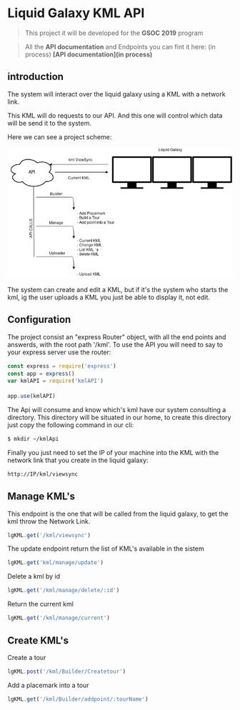 # Liquid Galaxy KML API

> This project it will be developed for the **GSOC 2019** program

> All the **API documentation** and Endpoints you can fint it here:  (in process) **[API documentation](in process)**

## introduction

The system will interact over the liquid galaxy using a KML with a network link.

This KML will do requests to our API. And this one will control which data will be send it to the system.

Here we can see a project scheme:

![Project Definition](./docs/Definition.jpg)

The system can create and edit a KML, but if it's the system who starts the kml, ig the user uploads a KML you just be able to display it, not edit.

## Configuration

The project consist an "express Router" object, with all the end points and answerds, with the root path '/kml'. To use the API you will need to say to your express server use the router:

```javascript
const express = require('express')
const app = express()
var kmlAPI = require('kmlAPI')

app.use(kmlAPI)
```

The Api will consume and know which's kml have our system consulting a directory. This directory will be situated in our home, to create this directory just copy the following command in our cli:

```sh
$ mkdir ~/kmlApi
```

Finally you just need to set the IP of your machine into the KML with the network link that you create in the liquid galaxy:

```xml
http://IP/kml/viewsync
```

## Manage KML's

This endpoint is the one that will be called from the liquid galaxy, to get the kml throw the Network Link.
```js
lgKML.get('/kml/viewsync')
```

The update endpoint return the list of KML's available in the sistem  
```js
lgKML.get('kml/manage/update')
```

Delete a kml by id
```js
lgKML.get('/kml/manage/delete/:id')
```

Return the current kml
```js
lgKML.get('/kml/manage/current')
```

## Create KML's

Create a tour
```js
lgKML.post('/kml/Builder/Createtour')
```

Add a placemark into a tour
```js
lgKML.get('/kml/Builder/addpoint/:tourName')
```
